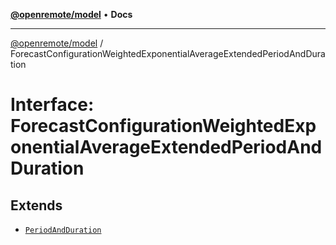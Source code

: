[**@openremote/model**](../README.md) • **Docs**

***

[@openremote/model](../globals.md) / ForecastConfigurationWeightedExponentialAverageExtendedPeriodAndDuration

# Interface: ForecastConfigurationWeightedExponentialAverageExtendedPeriodAndDuration

## Extends

- [`PeriodAndDuration`](PeriodAndDuration.md)
